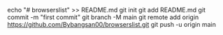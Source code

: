 echo "# browserslist" >> README.md
git init
git add README.md
git commit -m "first commit"
git branch -M main
git remote add origin https://github.com/Bybangsan00/browserslist.git
git push -u origin main
